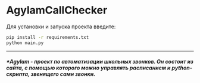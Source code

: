 # AgylamCallChecker

Для установки и запуска проекта введите:

```cmd
pip install -r requirements.txt
python main.py
```
 ---
##### *Agylam - проект по автоматизации школьных звонков. Он состоит из сайта, с помощью которого можно управлять расписанием и python-скрипта, звенящего сами звонки.